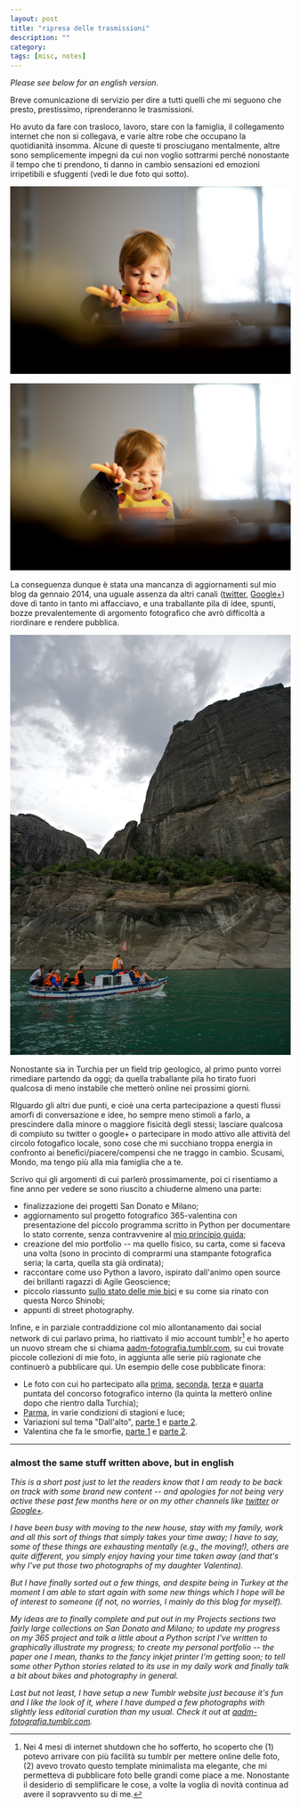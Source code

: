 ```yaml
---
layout: post
title: "ripresa delle trasmissioni"
description: ""
category: 
tags: [misc, notes]
---
```


_Please see below for an english version._

Breve comunicazione di servizio per dire a tutti quelli che mi seguono che presto, prestissimo, riprenderanno le trasmissioni.

Ho avuto da fare con trasloco, lavoro, stare con la famiglia, il collegamento internet che non si collegava, e varie altre robe che occupano la quotidianità insomma. Alcune di queste ti prosciugano mentalmente, altre sono semplicemente impegni da cui non voglio sottrarmi perché nonostante il tempo che ti prendono, ti danno in cambio sensazioni ed emozioni irripetibili e sfuggenti (vedi le due foto qui sotto).

![](./images/20140331_AA16945.jpg)  

![](./images/20140331_AA16947.jpg)

La conseguenza dunque è stata una mancanza di aggiornamenti sul mio blog da gennaio 2014, una uguale assenza da altri canali ([twitter](http://twitter.com/aadmtwi), [Google+](http://plus.google.com/+AlessandroAmatodelMonte/)) dove di tanto in tanto mi affacciavo, e una traballante pila di idee, spunti, bozze prevalentemente di argomento fotografico che avrò difficoltà a riordinare e rendere pubblica.

![](./images/20140526_AA19110.jpg)

Nonostante sia in Turchia per un field trip geologico, al primo punto vorrei rimediare partendo da oggi; da quella traballante pila ho tirato fuori qualcosa di meno instabile che metterò online nei prossimi giorni.

RIguardo gli altri due punti, e cioè una certa partecipazione a questi flussi amorfi di conversazione e idee, ho sempre meno stimoli a farlo, a prescindere dalla minore o maggiore fisicità degli stessi; lasciare qualcosa di compiuto su twitter o google+ o partecipare in modo attivo alle attività del circolo fotogafico locale,  sono cose che mi succhiano troppa energia in confronto ai benefici/piacere/compensi che ne traggo in cambio. Scusami, Mondo, ma tengo più alla mia famiglia che a te. 

Scrivo qui gli argomenti di cui parlerò prossimamente, poi ci risentiamo a fine anno per vedere se sono riuscito a chiuderne almeno una parte:

* finalizzazione dei progetti San Donato e Milano;
* aggiornamento sul progetto fotografico 365-valentina con presentazione del piccolo programma scritto in Python per documentare lo stato corrente, senza contravvenire al [mio principio guida](./2014-01-04-valentina-365.html);
* creazione del mio portfolio -- ma quello fisico, su carta, come si faceva  una volta (sono in procinto di comprarmi una stampante fotografica seria; la carta, quella sta già ordinata);
* raccontare come uso Python a lavoro, ispirato dall'animo open source dei brillanti ragazzi di Agile Geoscience;
* piccolo riassunto [sullo stato delle mie bici](./2014-01-13-stolen-bikes.html) e su come sia rinato con questa Norco Shinobi;
* appunti di street photography.

Infine, e in parziale contraddizione col mio allontanamento dai social network di cui parlavo prima, ho riattivato il mio account tumblr[^nota-tumblr] e ho aperto un nuovo stream che si chiama [aadm-fotografia.tumblr.com](http://aadm-fotografia.tumblr.com), su cui trovate piccole collezioni di mie foto, in aggiunta alle serie più ragionate che continuerò a pubblicare qui. Un esempio delle cose pubblicate finora:

* Le foto con cui ho partecipato alla [prima](http://aadm-fotografia.tumblr.com/post/77942918166/concorso-fotografico-interno-del-circolo), [seconda](http://aadm-fotografia.tumblr.com/post/77943379950/seconda-tappa-con-tema-gente-che-mangia-la), [terza](http://aadm-fotografia.tumblr.com/post/77943667241/terza-tappa-del-concorso-fotografico-la-mia-citta) e [quarta](http://aadm-fotografia.tumblr.com/post/86822407706/quarta-tappa-del-concorso-fotografico-interno-del) puntata del concorso fotografico interno (la quinta la metterò online dopo che rientro dalla Turchia);
* [Parma](http://aadm-fotografia.tumblr.com/post/78479862151/parma-in-varie-stagioni-e-condizioni-di-luce), in varie condizioni di stagioni e luce;
* Variazioni sul tema "Dall'alto", [parte 1](http://aadm-fotografia.tumblr.com/post/86823298186/sempre-in-tema-di-concorso-fotografico-spesso-mi) e [parte 2](http://aadm-fotografia.tumblr.com/post/86823500781/oppure-se-avessi-usato-delle-fotografie-piu).
* Valentina che fa le smorfie, [parte 1](http://aadm-fotografia.tumblr.com/post/86931116786/valentina-fa-le-smorfie-1) e [parte 2](http://aadm-fotografia.tumblr.com/post/86931497736/valentina-fa-le-smorfie-2).

---

### almost the same stuff written above, but in english

_This is a short post just to let the readers know that I am ready to be back on track with some brand new content -- and apologies for not being very active these past few months here or on my other channels like [twitter](http://twitter.com/aadmtwi) or [Google+](http://plus.google.com/+AlessandroAmatodelMonte/)._

_I have been busy with moving to the new house, stay with my family, work and all this sort of things that simply takes your time away; I have to say, some of these things are exhausting mentally (e.g., the moving!), others are quite different, you simply enjoy having your time taken away (and that's why I've put those two photographs of my daughter Valentina)._

_But I have finally sorted out a few things, and despite being in Turkey at the moment I am able to start again with some new things which I hope will be of interest to someone (if not, no worries, I mainly do this blog for myself)._

_My ideas are to finally complete and put out in my Projects sections two fairly large collections on San Donato and Milano; to update my progress on my 365 project and talk a little about a Python script I've written to graphically illustrate my progress; to create my personal portfolio -- the paper one I mean, thanks to the fancy inkjet printer I'm getting soon; to tell some other Python stories related to its use in my daily work and finally talk a bit about bikes and photography in general._

_Last but not least, I have setup a new Tumblr website just because it's fun and I like the look of it, where I have dumped a few photographs with slightly less editorial curation than my usual. Check it out at [aadm-fotografia.tumblr.com](http://aadm-fotografia.tumblr.com)._


[^nota-tumblr]: Nei 4 mesi di internet shutdown che ho sofferto, ho scoperto che (1) potevo arrivare con più facilità su tumblr per mettere online delle foto, (2) avevo trovato questo template minimalista ma elegante, che mi permetteva di pubblicare foto belle grandi come piace a me. Nonostante il desiderio di semplificare le cose, a volte la voglia di novità continua ad avere il sopravvento su di me. 


